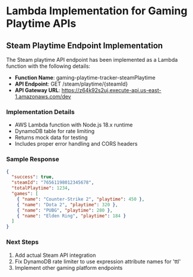 # Lambda Implementation for Gaming Playtime APIs

## Steam Playtime Endpoint Implementation

The Steam playtime API endpoint has been implemented as a Lambda function with the following details:

- **Function Name**: gaming-playtime-tracker-steamPlaytime
- **API Endpoint**: GET /steam/playtime/{steamId}
- **API Gateway URL**: https://z64k92s2uj.execute-api.us-east-1.amazonaws.com/dev

### Implementation Details
- AWS Lambda function with Node.js 18.x runtime
- DynamoDB table for rate limiting
- Returns mock data for testing
- Includes proper error handling and CORS headers

### Sample Response
```json
{
  "success": true,
  "steamId": "76561198012345678",
  "totalPlaytime": 1234,
  "games": [
    { "name": "Counter-Strike 2", "playtime": 450 },
    { "name": "Dota 2", "playtime": 320 },
    { "name": "PUBG", "playtime": 280 },
    { "name": "Elden Ring", "playtime": 184 }
  ]
}
```

### Next Steps
1. Add actual Steam API integration
2. Fix DynamoDB rate limiter to use expression attribute names for 'ttl'
3. Implement other gaming platform endpoints 